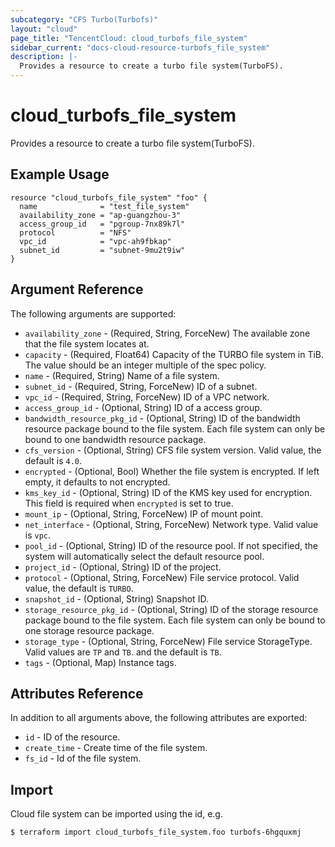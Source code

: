 ```yaml
---
subcategory: "CFS Turbo(Turbofs)"
layout: "cloud"
page_title: "TencentCloud: cloud_turbofs_file_system"
sidebar_current: "docs-cloud-resource-turbofs_file_system"
description: |-
  Provides a resource to create a turbo file system(TurboFS).
---
```


# cloud_turbofs_file_system

Provides a resource to create a turbo file system(TurboFS).

## Example Usage

```hcl
resource "cloud_turbofs_file_system" "foo" {
  name              = "test_file_system"
  availability_zone = "ap-guangzhou-3"
  access_group_id   = "pgroup-7nx89k7l"
  protocol          = "NFS"
  vpc_id            = "vpc-ah9fbkap"
  subnet_id         = "subnet-9mu2t9iw"
}
```

## Argument Reference

The following arguments are supported:

* `availability_zone` - (Required, String, ForceNew) The available zone that the file system locates at.
* `capacity` - (Required, Float64) Capacity of the TURBO file system in TiB. The value should be an integer multiple of the spec policy.
* `name` - (Required, String) Name of a file system.
* `subnet_id` - (Required, String, ForceNew) ID of a subnet.
* `vpc_id` - (Required, String, ForceNew) ID of a VPC network.
* `access_group_id` - (Optional, String) ID of a access group.
* `bandwidth_resource_pkg_id` - (Optional, String) ID of the bandwidth resource package bound to the file system. Each file system can only be bound to one bandwidth resource package.
* `cfs_version` - (Optional, String) CFS file system version. Valid value, the default is `4.0`.
* `encrypted` - (Optional, Bool) Whether the file system is encrypted. If left empty, it defaults to not encrypted.
* `kms_key_id` - (Optional, String) ID of the KMS key used for encryption. This field is required when `encrypted` is set to true.
* `mount_ip` - (Optional, String, ForceNew) IP of mount point.
* `net_interface` - (Optional, String, ForceNew) Network type. Valid value is `vpc`.
* `pool_id` - (Optional, String) ID of the resource pool. If not specified, the system will automatically select the default resource pool.
* `project_id` - (Optional, String) ID of the project.
* `protocol` - (Optional, String, ForceNew) File service protocol. Valid value, the default is `TURBO`.
* `snapshot_id` - (Optional, String) Snapshot ID.
* `storage_resource_pkg_id` - (Optional, String) ID of the storage resource package bound to the file system. Each file system can only be bound to one storage resource package.
* `storage_type` - (Optional, String, ForceNew) File service StorageType. Valid values are `TP` and `TB`. and the default is `TB`.
* `tags` - (Optional, Map) Instance tags.

## Attributes Reference

In addition to all arguments above, the following attributes are exported:

* `id` - ID of the resource.
* `create_time` - Create time of the file system.
* `fs_id` - Id of the file system.


## Import

Cloud file system can be imported using the id, e.g.

```
$ terraform import cloud_turbofs_file_system.foo turbofs-6hgquxmj
```

